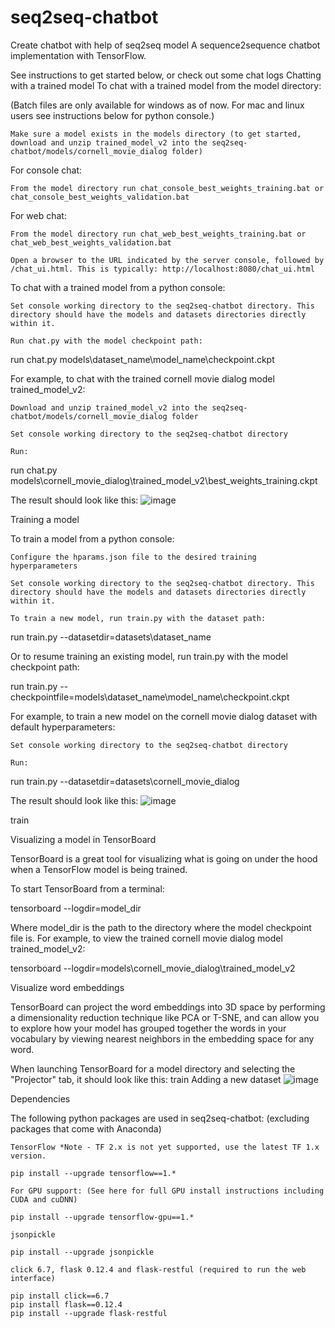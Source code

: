 # seq2seq-chatbot
Create chatbot with help of seq2seq model
A sequence2sequence chatbot implementation with TensorFlow.

See instructions to get started below, or check out some chat logs
Chatting with a trained model
To chat with a trained model from the model directory:

(Batch files are only available for windows as of now. For mac and linux users see instructions below for python console.)

    Make sure a model exists in the models directory (to get started, download and unzip trained_model_v2 into the seq2seq-chatbot/models/cornell_movie_dialog folder)

For console chat:

    From the model directory run chat_console_best_weights_training.bat or chat_console_best_weights_validation.bat

For web chat:

    From the model directory run chat_web_best_weights_training.bat or chat_web_best_weights_validation.bat

    Open a browser to the URL indicated by the server console, followed by /chat_ui.html. This is typically: http://localhost:8080/chat_ui.html

To chat with a trained model from a python console:

    Set console working directory to the seq2seq-chatbot directory. This directory should have the models and datasets directories directly within it.

    Run chat.py with the model checkpoint path:

run chat.py models\dataset_name\model_name\checkpoint.ckpt

For example, to chat with the trained cornell movie dialog model trained_model_v2:

    Download and unzip trained_model_v2 into the seq2seq-chatbot/models/cornell_movie_dialog folder

    Set console working directory to the seq2seq-chatbot directory

    Run:

run chat.py models\cornell_movie_dialog\trained_model_v2\best_weights_training.ckpt

The result should look like this:
![image](https://user-images.githubusercontent.com/78218075/144166813-4a6400ca-c0fe-438e-93a7-318187c503a8.png)



Training a model

To train a model from a python console:

    Configure the hparams.json file to the desired training hyperparameters

    Set console working directory to the seq2seq-chatbot directory. This directory should have the models and datasets directories directly within it.

    To train a new model, run train.py with the dataset path:

run train.py --datasetdir=datasets\dataset_name

Or to resume training an existing model, run train.py with the model checkpoint path:

run train.py --checkpointfile=models\dataset_name\model_name\checkpoint.ckpt

For example, to train a new model on the cornell movie dialog dataset with default hyperparameters:

    Set console working directory to the seq2seq-chatbot directory

    Run:

run train.py --datasetdir=datasets\cornell_movie_dialog

The result should look like this:
![image](https://user-images.githubusercontent.com/78218075/144166858-79903b10-5ddf-496f-b1cf-5b2a978f3b7c.png)


train

Visualizing a model in TensorBoard

TensorBoard is a great tool for visualizing what is going on under the hood when a TensorFlow model is being trained.

To start TensorBoard from a terminal:

tensorboard --logdir=model_dir

Where model_dir is the path to the directory where the model checkpoint file is. For example, to view the trained cornell movie dialog model trained_model_v2:

tensorboard --logdir=models\cornell_movie_dialog\trained_model_v2



Visualize word embeddings

TensorBoard can project the word embeddings into 3D space by performing a dimensionality reduction technique like PCA or T-SNE, and can allow you to explore how your model has grouped together the words in your vocabulary by viewing nearest neighbors in the embedding space for any word. 

When launching TensorBoard for a model directory and selecting the "Projector" tab, it should look like this: train
Adding a new dataset
![image](https://user-images.githubusercontent.com/78218075/144166465-070474d2-4e62-4393-b5a7-0fd4122f2156.png)



Dependencies

The following python packages are used in seq2seq-chatbot: (excluding packages that come with Anaconda)

    TensorFlow *Note - TF 2.x is not yet supported, use the latest TF 1.x version.

    pip install --upgrade tensorflow==1.*

    For GPU support: (See here for full GPU install instructions including CUDA and cuDNN)

    pip install --upgrade tensorflow-gpu==1.*

    jsonpickle

    pip install --upgrade jsonpickle

    click 6.7, flask 0.12.4 and flask-restful (required to run the web interface)

    pip install click==6.7
    pip install flask==0.12.4
    pip install --upgrade flask-restful


